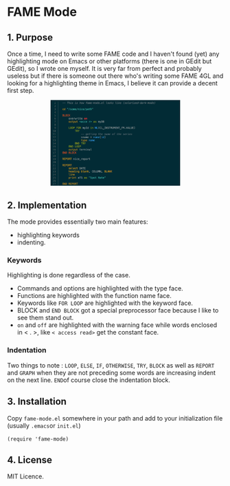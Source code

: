 # FAME Mode

## 1. Purpose
Once a time, I need to write some FAME code and I haven't found (yet) any highlighting mode on Emacs or other platforms (there is one in GEdit but GEdit), so I wrote one myself. 
It is very far from perfect and probably useless but if there is someone out there who's writing some FAME 4GL and looking for a highlighting theme in Emacs, I believe it can provide a decent first step. 

<p align="center">
  <img src="./screenshot.png" alt="screenshot" style="max-width:60%;" />
</p>

## 2. Implementation
The mode provides essentially two main features:
- highlighting keywords
- indenting.

### Keywords
Highlighting is done regardless of the case. 

- Commands and options are highlighted with the type face. 
- Functions are highlighted with the function name face. 
- Keywords like `FOR LOOP` are highlighted with the keyword face.
- BLOCK and `END BLOCK` got a special preprocessor face because I like to see them stand out.
- `on` and `off` are highlighted with the warning face while words enclosed in < . >, like `< access read>` get the constant face.

### Indentation
Two things to note :
`LOOP`, `ELSE`, `IF`, `OTHERWISE`, `TRY`, `BLOCK` as well as `REPORT`  and `GRAPH` when they are not preceding some words are increasing indent on the next line.
`END`of course close the indentation block.

## 3. Installation
Copy `fame-mode.el` somewhere in your path and add to your initialization file (usually `.emacs`or `init.el`)
```emacs-lisp
(require 'fame-mode)
```

## 4. License
MIT Licence.
